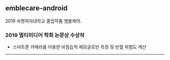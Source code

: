 ## emblecare-android
2019 숙명여자대학교 졸업작품 엠블케어. 
### 2019 멀티미디어 학회 논문상 수상작
- 스마트폰 카메라를 이용한 비침습적 헤모글로빈 측정 및 빈혈 위험도 계산

------

